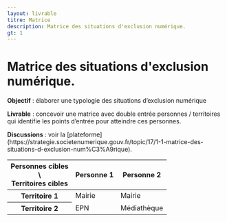 ```yaml
---
layout: livrable
titre: Matrice
description: Matrice des situations d'exclusion numérique.
gt: 1
---
```


<h1>Matrice des situations d'exclusion numérique.</h1>

<div>
  <p><b>Objectif</b> : élaborer une typologie des situations d’exclusion numérique</p>
  <p><b>Livrable</b> : concevoir une matrice avec double entrée personnes / territoires qui identifie les points d’entrée pour atteindre ces personnes.</p>
   <p><b>Discussions</b> : voir la [plateforme](https://strategie.societenumerique.gouv.fr/topic/17/1-1-matrice-des-situations-d-exclusion-num%C3%A9rique).</p>
</div>

<div>
  <table class="table table-bordered">
    <thead>
      <tr>
        <th class="text-center">Personnes cibles <br> \ <br> Territoires cibles</th>
        <th>Personne 1</th>
        <th>Personne 2</th>
      </tr>
    </thead>
    <tbody>
      <tr>
        <th scope="row">Territoire 1</th>
        <td>Mairie</td>
        <td>Mairie</td>
      </tr>
      <tr>
        <th scope="row">Territoire 2</th>
        <td>EPN</td>
        <td>Médiathèque</td>
      </tr>
  </table>
</div>

